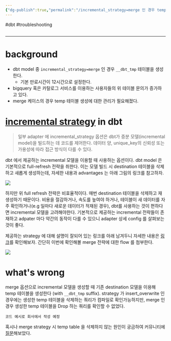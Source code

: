 ```yaml
---
{"dg-publish":true,"permalink":"/incremental_strategy=merge 인 경우 temp 테이블 관리/","dgPassFrontmatter":true}
---
```


#dbt #troubleshooting 

```toc
```

---

# background
- dbt model 중 `incremental_strategy=merge` 인 경우 `__dbt_tmp` 테이블을 생성한다.
	- 기본 만료시간이 12시간으로 설정한다.
- bigquery 혹은 카탈로그 서비스를 이용하는 사용자들의 위 테이블 문의가 증가하고 있다.
- merge 케이스의 경우 temp 테이블 생성에 대한 관리가 필요해졌다.

# [incremental strategy](https://docs.getdbt.com/docs/build/incremental-models#about-incremental_strategy) in dbt

> 일부 adapter 에 incremental_strategy 옵션은 dbt가 증분 모델(incremental model)을 빌드하는 데 코드를 제어한다. 데이터 양, unique_key의 신뢰성 또는 가용성에 따라 접근 방식이 다를 수 있다.

dbt 에서 제공하는 incremental 모델을 이용할 때 사용하는 옵션이다. dbt model 은 기본적으로 full-refresh 전략을 취한다. 이는 모델 빌드 시 destination 테이블을 삭제하고 새롭게 생성하는데, 자세한 내용과 advantages 는 아래 그림의 링크를 참고하자.

![](https://i.imgur.com/N8N5mUZ.png)

하지만 위 full refresh 전략은 비효율적이다. 매번 destination 테이블을 삭제하고 재생성하기 때문이다. 비용을 절감하거나, 속도를 높여야 하거나, 테이블이 새 데이터를 자주 확인하거나(e.g 일마다 새로운 데이터가 적재된 경우), dbt를 사용하는 것이 편하다면 incremental 모델을 고려해야한다. 기본적으로 제공하는 incremental 전략들이 존재하고 adpater 마다 약간의 동작이 다를 수 있으니 adapter 상세 config 를 살펴보는 것이 좋다.

제공하는 strategy 에 대해 설명이 잘되어 있는 링크를 아래 남겨두니 자세한 내용은 [링크](https://medium.com/indiciumtech/understanding-dbt-incremental-strategies-part-1-2-22bd97c7eeb5)를 확인해보자. 간단히 이번에 확인해볼 merge 전략에 대한 flow 를 첨부한다.

![](https://i.imgur.com/YEWL6ET.png)


# what's wrong

merge 옵션으로 incremental 모델을 생성할 때 기존 destination 모델을 이용해 temp 테이블을 생성한다 (with `__dbt_tmp` suffix). strategy 가 insert_overwrite 인 경우에는 생성한 temp 테이블을 삭제하는 쿼리가 컴파일로 확인가능하지만, merge 인 경우 생성한 temp 테이블을 Drop 하는 쿼리를 확인할 수 없었다.

```
코드 예시로 회사에서 작성 예정
```

혹시나 merge strategy 시 temp table 을 삭제하지 않는 원인이 궁금하여 커뮤니티에 [질문](https://getdbt.slack.com/archives/CBSQTAPLG/p1674915934074389)해보았다.